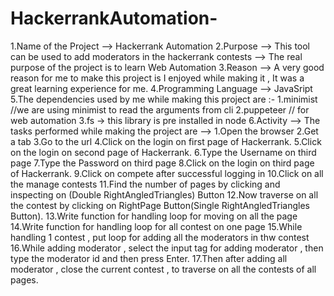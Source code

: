 # HackerrankAutomation-
1.Name of the Project --> Hackerrank Automation 2.Purpose --> This tool can be used to add moderators in the hackerrank contests --> The real purpose of the project is to learn Web Automation 3.Reason --> A very good reason for me to make this project is I enjoyed while making it , It was a great learning experience for me. 4.Programming Language --> JavaSript 5.The dependencies used by me while making this project are :- 1.minimist //we are using minimist to read the arguments from cli 2.puppeteer // for web automation 3.fs -> this library is pre installed in node 6.Activity --> The tasks performed while making the project are --> 1.Open the browser 2.Get a tab 3.Go to the url 4.Click on the login on first page of Hackerrank.
5.Click on the login on second page of Hackerrank. 6.Type the Username on third page 7.Type the Password on third page 8.Click on the login on third page of Hackerrank. 9.Click on compete after successful logging in 10.Click on all the manage contests 11.Find the number of pages by clicking and inspecting on (Double RightAngledTriangles) Button 12.Now traverse on all the contest by clicking on RightPage Button(Single RightAngledTriangles Button). 13.Write function for handling loop for moving on all the page 14.Write function for handling loop for all contest on one page 15.While handling 1 contest , put loop for adding all the moderators in thw contest 16.While adding moderator , select the input tag for adding moderator , then type the moderator id and then press Enter. 17.Then after adding all moderator , close the current contest , to traverse on all the contests of all pages.
